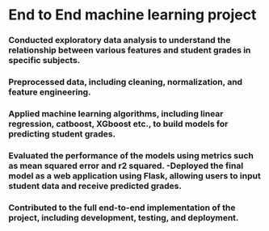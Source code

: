# End to End machine learning project
### Conducted exploratory data analysis to understand the relationship between various features and student grades in specific subjects.
### Preprocessed data, including cleaning, normalization, and feature engineering.
### Applied machine learning algorithms, including linear regression, catboost, XGboost etc., to build models for predicting student grades.
### Evaluated the performance of the models using metrics such as mean squared error and r2 squared. -Deployed the final model as a web application using Flask, allowing users to input student data and receive predicted grades. 
### Contributed to the full end-to-end implementation of the project, including development, testing, and deployment.
